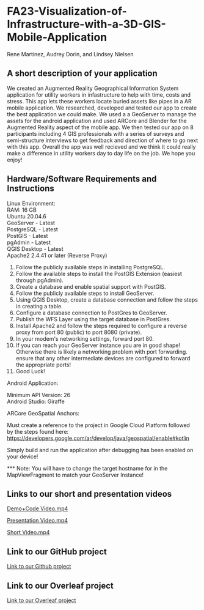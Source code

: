 # FA23-Visualization-of-Infrastructure-with-a-3D-GIS-Mobile-Application
Rene Martinez, Audrey Dorin, and Lindsey Nielsen

## A short description of your application
We created an Augmented Reality Geographical Information System application for utility workers in infastructure to help with time, costs and stress. This app lets these workers locate buried assets like pipes in a AR mobile application. We researched, developed and tested our app to create the best application we could make. We used a a GeoServer to manage the assets for the android application and used ARCore and Blender for the Augmented Reality aspect of the mobile app. We then tested our app on 8 participants including 4 GIS professionals with a series of surveys and semi-structure interviews to get feedback and direction of where to go next with this app. Overall the app was well recieved and we think it could really make a difference in utility workers day to day life on the job. We hope you enjoy!

## Hardware/Software Requirements and Instructions

Linux Environment:  
RAM: 16 GB  
Ubuntu 20.04.6  
GeoServer - Latest  
PostgreSQL - Latest  
PostGIS - Latest  
pgAdmin - Latest  
QGIS Desktop - Latest  
Apache2 2.4.41 or later (Reverse Proxy)  

1. Follow the publicly available steps in installing PostgreSQL.  
2. Follow the available steps to install the PostGIS Extension (easiest through pgAdmin).  
3. Create a database and enable spatial support with PostGIS.  
4. Follow the publicly available steps to install GeoServer.  
5. Using QGIS Desktop, create a database connection and follow the steps in creating a table.  
6. Configure a database connection to PostGres to GeoServer.  
7. Publish the WFS Layer using the target database in PostGres.  
8. Install Apache2 and follow the steps required to configure a reverse proxy from port 80 (public) to port 8080 (private).  
9. In your modem's networking settings, forward port 80.  
10. If you can reach your GeoServer instance you are in good shape! Otherwise there is likely a networking problem with port forwarding.  
ensure that any other intermediate devices are configured to forward the appropriate ports!  
11. Good Luck!

Android Application:  

Minimum API Version: 26  
Android Studio: Giraffe   

ARCore GeoSpatial Anchors:  

Must create a reference to the project in Google Cloud Platform followed  
by the steps found here: https://developers.google.com/ar/develop/java/geospatial/enable#kotlin  

Simply build and run the application after debugging has been enabled on your device!  

*** Note: You will have to change the target hostname for in the MapViewFragment to match your GeoServer Instance!  

## Links to our short and presentation videos
[Demo+Code Video.mp4](https://youtu.be/aUYrmYsGzQo)

[Presentation Video.mp4](https://youtu.be/fIRqFf2k25I)

[Short Video.mp4](https://youtu.be/SeqPhlnhU8w)

## Link to our GitHub project
[Link to our Github project](https://github.com/csu-hci-projects/FA23-Visualization-of-Infrastructure-with-a-3D-GIS-Mobile-Application)

## Link to our Overleaf project
[Link to our Overleaf project](https://www.overleaf.com/read/mpvgkjbrqcfx#a887c1 )

